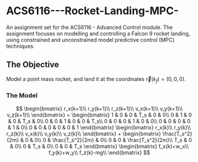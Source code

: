 # ACS6116---Rocket-Landing-MPC-
An assignment set for the ACS6116 - Advanced Control module. The assignment focuses on modelling and controlling a Falcon 9 rocket landing, using constrained and unconstrained model predictive control (MPC) techniques. 

## The Objective 
Model a point mass rocket, and land it at the coordinates $\vec r(k_f)=(0, 0, 0)$.

### The Model
$$
    \begin{bmatrix}
        r_x(k+1)\\
        r_y(k+1)\\
        r_z(k+1)\\
        v_x(k+1)\\
        v_y(k+1)\\
        v_z(k+1)\\
    \end{bmatrix}
    =
    \begin{bmatrix}
       1 & 0 & 0 & T_s & 0 & 0\\
       0 & 1 & 0 & 0 & T_s & 0\\
       0 & 0 & 1 & 0 & 0 & T_s\\
       0 & 0 & 0 & 1 & 0 & 0\\
       0 & 0 & 0 & 0 & 1 & 0\\
       0 & 0 & 0 & 0 & 0 & 1
    \end{bmatrix}
    \begin{bmatrix}
        r_x(k)\\
        r_y(k)\\
        r_z(k)\\
        v_x(k)\\
        v_y(k)\\
        v_z(k)\\
    \end{bmatrix}
    +
    \begin{bmatrix}
        \frac{T_s^2}{2m} & 0 & 0\\
        0 & \frac{T_s^2}{2m} & 0\\
        0 & 0 & \frac{T_s^2}{2m}\\
        T_s & 0 & 0\\
        0 & T_s & 0\\
        0 & 0 & T_s
    \end{bmatrix}
    \begin{bmatrix}
        f_x(k)+w_x\\
        f_y(k)+w_y\\
        f_z(k)-mg\\
    \end{bmatrix}
$$

